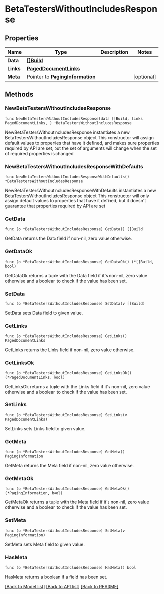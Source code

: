 # BetaTestersWithoutIncludesResponse

## Properties

Name | Type | Description | Notes
------------ | ------------- | ------------- | -------------
**Data** | [**[]Build**](Build.md) |  | 
**Links** | [**PagedDocumentLinks**](PagedDocumentLinks.md) |  | 
**Meta** | Pointer to [**PagingInformation**](PagingInformation.md) |  | [optional] 

## Methods

### NewBetaTestersWithoutIncludesResponse

`func NewBetaTestersWithoutIncludesResponse(data []Build, links PagedDocumentLinks, ) *BetaTestersWithoutIncludesResponse`

NewBetaTestersWithoutIncludesResponse instantiates a new BetaTestersWithoutIncludesResponse object
This constructor will assign default values to properties that have it defined,
and makes sure properties required by API are set, but the set of arguments
will change when the set of required properties is changed

### NewBetaTestersWithoutIncludesResponseWithDefaults

`func NewBetaTestersWithoutIncludesResponseWithDefaults() *BetaTestersWithoutIncludesResponse`

NewBetaTestersWithoutIncludesResponseWithDefaults instantiates a new BetaTestersWithoutIncludesResponse object
This constructor will only assign default values to properties that have it defined,
but it doesn't guarantee that properties required by API are set

### GetData

`func (o *BetaTestersWithoutIncludesResponse) GetData() []Build`

GetData returns the Data field if non-nil, zero value otherwise.

### GetDataOk

`func (o *BetaTestersWithoutIncludesResponse) GetDataOk() (*[]Build, bool)`

GetDataOk returns a tuple with the Data field if it's non-nil, zero value otherwise
and a boolean to check if the value has been set.

### SetData

`func (o *BetaTestersWithoutIncludesResponse) SetData(v []Build)`

SetData sets Data field to given value.


### GetLinks

`func (o *BetaTestersWithoutIncludesResponse) GetLinks() PagedDocumentLinks`

GetLinks returns the Links field if non-nil, zero value otherwise.

### GetLinksOk

`func (o *BetaTestersWithoutIncludesResponse) GetLinksOk() (*PagedDocumentLinks, bool)`

GetLinksOk returns a tuple with the Links field if it's non-nil, zero value otherwise
and a boolean to check if the value has been set.

### SetLinks

`func (o *BetaTestersWithoutIncludesResponse) SetLinks(v PagedDocumentLinks)`

SetLinks sets Links field to given value.


### GetMeta

`func (o *BetaTestersWithoutIncludesResponse) GetMeta() PagingInformation`

GetMeta returns the Meta field if non-nil, zero value otherwise.

### GetMetaOk

`func (o *BetaTestersWithoutIncludesResponse) GetMetaOk() (*PagingInformation, bool)`

GetMetaOk returns a tuple with the Meta field if it's non-nil, zero value otherwise
and a boolean to check if the value has been set.

### SetMeta

`func (o *BetaTestersWithoutIncludesResponse) SetMeta(v PagingInformation)`

SetMeta sets Meta field to given value.

### HasMeta

`func (o *BetaTestersWithoutIncludesResponse) HasMeta() bool`

HasMeta returns a boolean if a field has been set.


[[Back to Model list]](../README.md#documentation-for-models) [[Back to API list]](../README.md#documentation-for-api-endpoints) [[Back to README]](../README.md)


